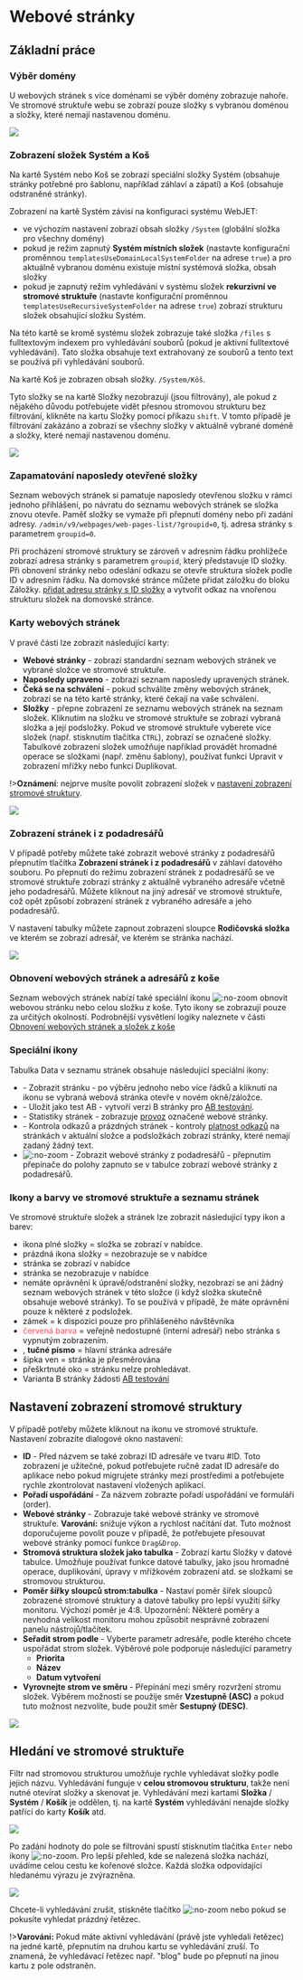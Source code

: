 # Webové stránky

## Základní práce

### Výběr domény

U webových stránek s více doménami se výběr domény zobrazuje nahoře. Ve stromové struktuře webu se zobrazí pouze složky s vybranou doménou a složky, které nemají nastavenou doménu.

![](domain-select.png)

### Zobrazení složek Systém a Koš

Na kartě Systém nebo Koš se zobrazí speciální složky Systém (obsahuje stránky potřebné pro šablonu, například záhlaví a zápatí) a Koš (obsahuje odstraněné stránky).

Zobrazení na kartě Systém závisí na konfiguraci systému WebJET:
- ve výchozím nastavení zobrazí obsah složky `/System` (globální složka pro všechny domény)
- pokud je režim zapnutý **Systém místních složek** (nastavte konfigurační proměnnou `templatesUseDomainLocalSystemFolder` na adrese `true`) a pro aktuálně vybranou doménu existuje místní systémová složka, obsah složky
- pokud je zapnutý režim vyhledávání v systému složek **rekurzivní ve stromové struktuře** (nastavte konfigurační proměnnou `templatesUseRecursiveSystemFolder` na adrese `true`) zobrazí strukturu složek obsahující složku Systém.

Na této kartě se kromě systému složek zobrazuje také složka `/files` s fulltextovým indexem pro vyhledávání souborů (pokud je aktivní fulltextové vyhledávání). Tato složka obsahuje text extrahovaný ze souborů a tento text se používá při vyhledávání souborů.

Na kartě Koš je zobrazen obsah složky. `/System/Kôš`.

Tyto složky se na kartě Složky nezobrazují (jsou filtrovány), ale pokud z nějakého důvodu potřebujete vidět přesnou stromovou strukturu bez filtrování, klikněte na kartu Složky pomocí příkazu `shift`. V tomto případě je filtrování zakázáno a zobrazí se všechny složky v aktuálně vybrané doméně a složky, které nemají nastavenou doménu.

![](system-folder.png)

### Zapamatování naposledy otevřené složky

Seznam webových stránek si pamatuje naposledy otevřenou složku v rámci jednoho přihlášení, po návratu do seznamu webových stránek se složka znovu otevře. Paměť složky se vymaže při přepnutí domény nebo při zadání adresy. `/admin/v9/webpages/web-pages-list/?groupid=0`, tj. adresa stránky s parametrem `groupid=0`.

Při procházení stromové struktury se zároveň v adresním řádku prohlížeče zobrazí adresa stránky s parametrem `groupid`, který představuje ID složky. Při obnovení stránky nebo odeslání odkazu se otevře struktura složek podle ID v adresním řádku. Na domovské stránce můžete přidat záložku do bloku Záložky. [přidat adresu stránky s ID složky](https://youtu.be/G5Ts04jSMX8) a vytvořit odkaz na vnořenou strukturu složek na domovské stránce.

### Karty webových stránek

V pravé části lze zobrazit následující karty:
- **Webové stránky** - zobrazí standardní seznam webových stránek ve vybrané složce ve stromové struktuře.
- **Naposledy upraveno** - zobrazí seznam naposledy upravených stránek.
- **Čeká se na schválení** - pokud schválíte změny webových stránek, zobrazí se na této kartě stránky, které čekají na vaše schválení.
- **Složky** - přepne zobrazení ze seznamu webových stránek na seznam složek. Kliknutím na složku ve stromové struktuře se zobrazí vybraná složka a její podsložky. Pokud ve stromové struktuře vyberete více složek (např. stisknutím tlačítka `CTRL`), zobrazí se označené složky. Tabulkové zobrazení složek umožňuje například provádět hromadné operace se složkami (např. změnu šablony), používat funkci Upravit v zobrazení mřížky nebo funkci Duplikovat.

!>**Oznámení**: nejprve musíte povolit zobrazení složek v [nastavení zobrazení stromové struktury](#nastavení-zobrazení-stromové-struktury).

![](../../_media/changelog/2021q1/2021-13-awaiting-approve.png)

### Zobrazení stránek i z podadresářů

V případě potřeby můžete také zobrazit webové stránky z podadresářů přepnutím tlačítka **Zobrazení stránek i z podadresářů** v záhlaví datového souboru. Po přepnutí do režimu zobrazení stránek z podadresářů se ve stromové struktuře zobrazí stránky z aktuálně vybraného adresáře včetně jeho podadresářů. Můžete kliknout na jiný adresář ve stromové struktuře, což opět způsobí zobrazení stránek z vybraného adresáře a jeho podadresářů.

V nastavení tabulky můžete zapnout zobrazení sloupce **Rodičovská složka** ve kterém se zobrazí adresář, ve kterém se stránka nachází.

![](recursive-list.png)

### Obnovení webových stránek a adresářů z koše

Seznam webových stránek nabízí také speciální ikonu ![](recover-button.png ":no-zoom") obnovit webovou stránku nebo celou složku z koše. Tyto ikony se zobrazují pouze za určitých okolností. Podrobnější vysvětlení logiky naleznete v části [Obnovení webových stránek a složek z koše](./recover.md)

### Speciální ikony

Tabulka Data v seznamu stránek obsahuje následující speciální ikony:
- <i class="ti ti-eye fa-btn" role="presentation" ></i> - Zobrazit stránku - po výběru jednoho nebo více řádků a kliknutí na ikonu se vybraná webová stránka otevře v novém okně/záložce.
- <i class="ti ti-a-b fa-btn" role="presentation" ></i> - Uložit jako test AB - vytvoří verzi B stránky pro [AB testování](../apps/abtesting/README.md).
- <i class="ti ti-chart-line fa-btn" role="presentation" ></i> - Statistiky stránek - zobrazuje [provoz](../apps/stat/README.md) označené webové stránky.
- <i class="ti ti-link-off fa-btn" role="presentation" ></i> - Kontrola odkazů a prázdných stránek - kontroly [platnost odkazů](linkcheck.md) na stránkách v aktuální složce a podsložkách zobrazí stránky, které nemají zadaný žádný text.
- ![](icon-recursive.png ":no-zoom") - Zobrazit webové stránky z podadresářů - přepnutím přepínače do polohy zapnuto se v tabulce zobrazí webové stránky z podadresářů.

### Ikony a barvy ve stromové struktuře a seznamu stránek

Ve stromové struktuře složek a stránek lze zobrazit následující typy ikon a barev:
- <i class="ti ti-folder-filled" role="presentation" ></i> ikona plné složky = složka se zobrazí v nabídce.
- <i class="ti ti-folder" role="presentation" ></i> prázdná ikona složky = nezobrazuje se v nabídce
- <i class="ti ti-map-pin" role="presentation" ></i> stránka se zobrazí v nabídce
- <i class="ti ti-map-pin-off" role="presentation" ></i> stránka se nezobrazuje v nabídce
- <i class="ti ti-folder-x" role="presentation" ></i> nemáte oprávnění k úpravě/odstranění složky, nezobrazí se ani žádný seznam webových stránek v této složce (i když složka skutečně obsahuje webové stránky). To se používá v případě, že máte oprávnění pouze k některé z podsložek.
- <i class="ti ti-lock" role="presentation" ></i> zámek = k dispozici pouze pro přihlášeného návštěvníka
- <span style="color: #FF4B58">červená barva</span> = veřejně nedostupné (interní adresář) nebo stránka s vypnutým zobrazením.
- <i class="ti ti-star" ></i>, **tučné písmo** = hlavní stránka adresáře
- <i class="ti ti-external-link" ></i> šipka ven = stránka je přesměrována
- <i class="ti ti-eye-off" ></i> přeškrtnuté oko = stránku nelze prohledávat.
- <i class="ti ti-a-b" ></i> Varianta B stránky žádosti [AB testování](../apps/abtesting/README.md)

## Nastavení zobrazení stromové struktury

V případě potřeby můžete kliknout na ikonu ve stromové struktuře. <i class="ti ti-adjustments-horizontal" ></i> Nastavení zobrazíte dialogové okno nastavení:
- **ID** - Před názvem se také zobrazí ID adresáře ve tvaru #ID. Toto zobrazení je užitečné, pokud potřebujete ručně zadat ID adresáře do aplikace nebo pokud migrujete stránky mezi prostředími a potřebujete rychle zkontrolovat nastavení vložených aplikací.
- **Pořadí uspořádání** - Za názvem zobrazte pořadí uspořádání ve formuláři (order).
- **Webové stránky** - Zobrazuje také webové stránky ve stromové struktuře. **Varování:** snižuje výkon a rychlost načítání dat. Tuto možnost doporučujeme povolit pouze v případě, že potřebujete přesouvat webové stránky pomocí funkce `Drag&Drop`.
- **Stromová struktura složek jako tabulka** - Zobrazí kartu Složky v datové tabulce. Umožňuje používat funkce datové tabulky, jako jsou hromadné operace, duplikování, úpravy v mřížkovém zobrazení atd. se složkami se stromovou strukturou.
- **Poměr šířky sloupců strom:tabulka** - Nastaví poměr šířek sloupců zobrazené stromové struktury a datové tabulky pro lepší využití šířky monitoru. Výchozí poměr je 4:8. Upozornění: Některé poměry a nevhodná velikost monitoru mohou způsobit nesprávné zobrazení panelu nástrojů/tlačítek.
- **Seřadit strom podle** - Vyberte parametr adresáře, podle kterého chcete uspořádat strom složek. Výběrové pole podporuje následující parametry
  - **Priorita**
  - **Název**
  - **Datum vytvoření**
- **Vyrovnejte strom ve směru** - Přepínání mezi směry rozvržení stromu složek. Výběrem možnosti se použije směr **Vzestupně (ASC)** a pokud tuto možnost nezvolíte, bude použit směr **Sestupný (DESC)**.

![](jstree-settings.png)

## Hledání ve stromové struktuře

Filtr nad stromovou strukturou umožňuje rychle vyhledávat složky podle jejich názvu. Vyhledávání funguje v **celou stromovou strukturu**, takže není nutné otevírat složky a skenovat je. Vyhledávání mezi kartami **Složka** / **Systém** / **Košík** je oddělen, tj. na kartě **Systém** vyhledávání nenajde složky patřící do karty **Košík** atd.

![](jstree-search-form.png)

Po zadání hodnoty do pole se filtrování spustí stisknutím tlačítka `Enter` nebo ikony ![](jstree-search-button.png ":no-zoom"). Pro lepší přehled, kde se nalezená složka nachází, uvádíme celou cestu ke kořenové složce. Každá složka odpovídající hledanému výrazu je zvýrazněna.

![](jstree-search-result.png)

Chcete-li vyhledávání zrušit, stiskněte tlačítko ![](jstree-search-cancel-button.png ":no-zoom") nebo pokud se pokusíte vyhledat prázdný řetězec.

!>**Varování:** Pokud máte aktivní vyhledávání (právě jste vyhledali řetězec) na jedné kartě, přepnutím na druhou kartu se vyhledávání zruší. To znamená, že vyhledávací řetězec např. "blog" bude po přepnutí na jinou kartu z pole odstraněn.
